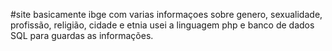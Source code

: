

#site basicamente ibge com varias informaçoes sobre genero, sexualidade, profissão, religião, cidade e etnia
usei a linguagem php e banco de dados SQL para guardas as informações.

